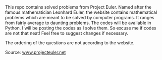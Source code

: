This repo contains solved problems from Project Euler. Named after the famous mathematician Leonhard Euler, the website contains mathematical problems which are meant to be solved by computer programs. It ranges from fairly average to daunting problems. The codes will be available in Python. I will be posting the codes as I solve them. So excuse me if codes are not that neat! 
Feel free to suggest changes if necessary. 

The ordering of the questions are not according to the website. 

Source: www.projecteuler.net 
